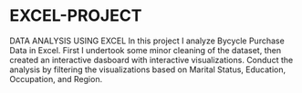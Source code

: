 # EXCEL-PROJECT
DATA ANALYSIS USING EXCEL
In this project I analyze Bycycle Purchase Data in Excel. 
First I undertook some minor cleaning of the dataset, then created an interactive dasboard with interactive visualizations. 
Conduct the analysis by filtering the visualizations based on Marital Status, Education, Occupation, and Region. 
